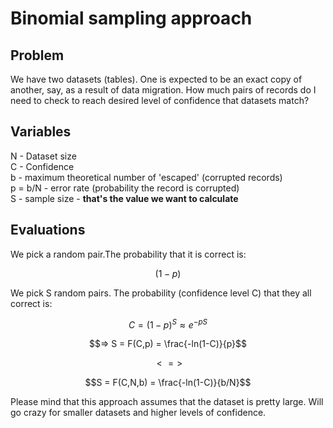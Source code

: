 # Binomial sampling approach

## Problem

We have two datasets (tables).
One is expected to be an exact copy of another, say, as a result of data migration.
How much pairs of records do I need to check to reach desired level of confidence that datasets match?

## Variables

N - Dataset size\
C - Confidence\
b - maximum theoretical number of 'escaped' (corrupted records)\
p = b/N - error rate (probability the record is corrupted)\
S - sample size - **that's the value we want to calculate**

## Evaluations

We pick a random pair.The probability that it is correct is:

$$(1-p)$$

We pick S random pairs. The probability (confidence level C) that they all correct is:

$$C = (1-p)^S ≈ e^{-pS}$$

$$=> S = F(C,p) = \frac{-ln(1-C)}{p}$$

$$<=>$$

$$S = F(C,N,b) = \frac{-ln(1-C)}{b/N}$$

Please mind that this approach assumes that the dataset is pretty large.
Will go crazy for smaller datasets and higher levels of confidence.

